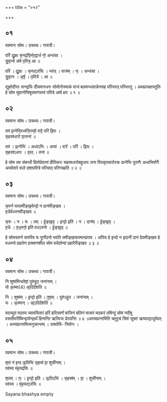 +++
title = "०५२"

+++


## ०१
पवमानः सोमः। उचथ्यः। गायत्री।

परि॑ द्यु॒क्षः स॒नद्र॑यि॒र्भर॒द्वाजं॑ नो॒ अन्ध॑सा ।  
सु॒वा॒नो अ॑र्ष प॒वित्र॒ आ ॥

परि॑ । द्यु॒क्षः । स॒नत्ऽर॑यिः । भर॑त् । वाज॑म् । नः॒ । अन्ध॑सा ।  
सु॒वा॒नः । अ॒र्ष॒ । प॒वित्रे॑ । आ ॥

द्युक्षोदीप्तः सनद्रयिः दीयमानधनः सोमोनोस्माकं वाजं बलमन्धसान्नेनसह परिभरत् परिभरतु । अथप्रत्यक्षस्तुतिः हे सोम सुवानोभिषूयमाणस्त्वं पवित्रे आर्ष क्षर ॥ १ ॥

## ०२
पवमानः सोमः। उचथ्यः। गायत्री।

तव॑ प्र॒त्नेभि॒रध्व॑भि॒रव्यो॒ वारे॒ परि॑ प्रि॒यः ।  
स॒हस्र॑धारो या॒त्तना॑ ॥

तव॑ । प्र॒त्नेभिः॑ । अध्व॑ऽभिः । अव्यः॑ । वारे॑ । परि॑ । प्रि॒यः ।  
स॒हस्र॑ऽधारः । या॒त् । तना॑ ॥

हे सोम तव संबन्धी प्रियोदेवानां प्रीतिकरः सहस्रधारोबहुधारः तना विस्तृतसारोरसः प्रत्नेभिः पुराणैः अध्वभिर्मार्गैः अव्योवारे वाले दशापवित्रे परियात् परिगच्छति ॥ २ ॥

## ०३
पवमानः सोमः। उचथ्यः। गायत्री।

च॒रुर्न यस्तमी॑ङ्ख॒येन्दो॒ न दान॑मीङ्खय ।  
व॒धैर्व॑धस्नवीङ्खय ॥

च॒रुः । न । यः । तम् । ई॒ङ्ख॒य॒ । इन्दो॒ इति॑ । न । दान॑म् । ई॒ङ्ख॒य॒ ।  
व॒धैः । व॒ध॒स्नो॒ इति॑ वधऽस्नो । ई॒ङ्ख॒य॒ ॥

हे सोमचरुर्न चरुरिव यः पूर्णोदनो भवति तमीङ्खयास्मान्प्रापय । अपिच हे इन्दो न इदानीं दानं देयमीङ्खय हे वधस्नो प्रहारेण प्रस्रवणशील सोम वधैर्ग्राण्वां प्रहारैरीङ्खय ॥ ३ ॥

## ०४
पवमानः सोमः। उचथ्यः। गायत्री।

नि शुष्म॑मिन्दवेषां॒ पुरु॑हूत॒ जना॑नाम् ।  
यो अ॒स्मा{4} आ॒दिदे॑शति ॥

नि । शुष्म॑म् । इ॒न्दो॒ इति॑ । ए॒षा॒म् । पुरु॑ऽहूत । जना॑नाम् ।  
यः । अ॒स्मान् । आ॒ऽदिदे॑शति ॥

मदच्युतं मदस्य च्यावयितारं हरिं हरितवर्णं वाजिनं बलिनं मत्सरं मदकरं तमिन्दुं सोमं नदीषु वसतीवरीष्विन्द्रायेन्द्रार्थं हिन्वन्ति ऋत्विजः प्रेरयन्ति ॥ ४ ॥अस्यप्रत्नामिति चतुरृचं त्रिंशं सूक्तं ऋष्याद्याःपूर्ववत् । अस्यप्रत्नामित्यनुक्रान्तम् । उक्तोवि- नियोगः ।

## ०५
पवमानः सोमः। उचथ्यः। गायत्री।

श॒तं न॑ इन्द ऊ॒तिभिः॑ स॒हस्रं॑ वा॒ शुची॑नाम् ।  
पव॑स्व मंह॒यद्र॑यिः ॥

श॒तम् । नः॒ । इ॒न्दो॒ इति॑ । ऊ॒तिऽभिः॑ । स॒हस्र॑म् । वा॒ । शुची॑नाम् ।  
पव॑स्व । मं॒ह॒यत्ऽर॑यिः ॥

Sayana bhashya empty